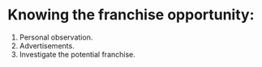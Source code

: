 # Knowing the franchise opportunity:
1. Personal observation.
2. Advertisements.
3. Investigate the potential franchise.